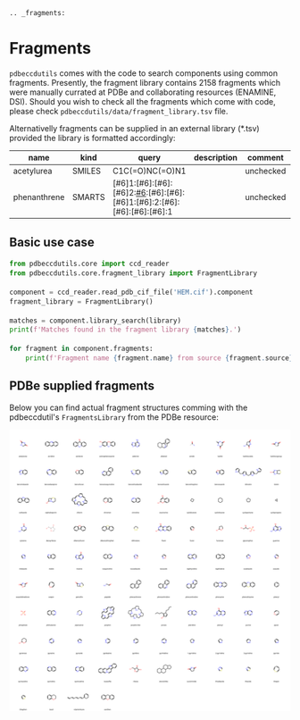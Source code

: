 ```{eval-rst}
.. _fragments:
```

# Fragments

`pdbeccdutils` comes with the code to search components using common fragments. Presently, the fragment library contains 2158 fragments which were manually currated at PDBe and collaborating resources (ENAMINE, DSI). Should you wish to check all the fragments which come with code, please check `pdbeccdutils/data/fragment_library.tsv` file.

Alternativelly fragments can be supplied in an external library (*.tsv) provided the library is formatted accordingly:

|   name	|   kind	|   query	|   description |	comment |   url |	source  |
|-----------|-----------|-----------|---------------|-----------|-------|------------|
|   acetylurea  |   SMILES  |	C1C(=O)NC(=O)N1 |       |   unchecked   |		|PDBe |
| phenanthrene | SMARTS | [#6]1:[#6]:[#6]:[#6]2:[#6](:[#6]:1):[#6]:[#6]:[#6]1:[#6]:2:[#6]:[#6]:[#6]:[#6]:1 | | unchecked | | PDBe |


## Basic use case

```python
from pdbeccdutils.core import ccd_reader
from pdbeccdutils.core.fragment_library import FragmentLibrary

component = ccd_reader.read_pdb_cif_file('HEM.cif').component
fragment_library = FragmentLibrary()

matches = component.library_search(library)
print(f'Matches found in the fragment library {matches}.')

for fragment in component.fragments:
    print(f'Fragment name {fragment.name} from source {fragment.source}')
```

## PDBe supplied fragments

Below you can find actual fragment structures comming with the pdbeccdutil's `FragmentsLibrary` from the PDBe resource:

<div align='center'>
    <img src='../_static/pdbe_fragments.svg' />  
</div>
